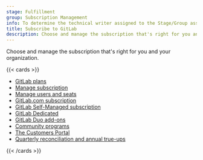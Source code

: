 ```yaml
---
stage: Fulfillment
group: Subscription Management
info: To determine the technical writer assigned to the Stage/Group associated with this page, see https://handbook.gitlab.com/handbook/product/ux/technical-writing/#assignments
title: Subscribe to GitLab
description: Choose and manage the subscription that's right for you and your organization.
---
```


Choose and manage the subscription that's right for you and your organization.

{{< cards >}}

- [GitLab plans](choosing_subscription.md)
- [Manage subscription](manage_subscription.md)
- [Manage users and seats](manage_users_and_seats.md)
- [GitLab.com subscription](gitlab_com/_index.md)
- [GitLab Self-Managed subscription](self_managed/_index.md)
- [GitLab Dedicated](gitlab_dedicated/_index.md)
- [GitLab Duo add-ons](subscription-add-ons.md)
- [Community programs](community_programs.md)
- [The Customers Portal](customers_portal.md)
- [Quarterly reconciliation and annual true-ups](quarterly_reconciliation.md)

{{< /cards >}}
